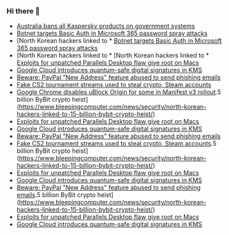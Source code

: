 ### Hi there 👋

<!--START_SECTION:feed-->
* [Australia bans all Kaspersky products on government systems](https://www.bleepingcomputer.com/news/security/australia-bans-all-kaspersky-products-on-government-systems/)
* [Botnet targets Basic Auth in Microsoft 365 password spray attacks](https://www.bleepingcomputer.com/news/security/botnet-targets-basic-auth-in-microsoft-365-password-spray-attacks/)
* [North Korean hackers linked to * [Botnet targets Basic Auth in Microsoft 365 password spray attacks](https://www.bleepingcomputer.com/news/security/botnet-targets-basic-auth-in-microsoft-365-password-spray-attacks/)
* [North Korean hackers linked to * [North Korean hackers linked to * [Exploits for unpatched Parallels Desktop flaw give root on Macs](https://www.bleepingcomputer.com/news/security/exploits-for-unpatched-parallels-desktop-flaw-give-root-on-macs/)
* [Google Cloud introduces quantum-safe digital signatures in KMS](https://www.bleepingcomputer.com/news/security/google-cloud-introduces-quantum-safe-digital-signatures-in-kms/)
* [Beware: PayPal "New Address" feature abused to send phishing emails](https://www.bleepingcomputer.com/news/security/beware-paypal-new-address-feature-abused-to-send-phishing-emails/)
* [Fake CS2 tournament streams used to steal crypto, Steam accounts](https://www.bleepingcomputer.com/news/security/fake-cs2-tournament-streams-used-to-steal-crypto-steam-accounts/)
* [Google Chrome disables uBlock Origin for some in Manifest v3 rollout](https://www.bleepingcomputer.com/news/google/google-chrome-disables-ublock-origin-for-some-in-manifest-v3-rollout/).5 billion ByBit crypto heist](https://www.bleepingcomputer.com/news/security/north-korean-hackers-linked-to-15-billion-bybit-crypto-heist/)
* [Exploits for unpatched Parallels Desktop flaw give root on Macs](https://www.bleepingcomputer.com/news/security/exploits-for-unpatched-parallels-desktop-flaw-give-root-on-macs/)
* [Google Cloud introduces quantum-safe digital signatures in KMS](https://www.bleepingcomputer.com/news/security/google-cloud-introduces-quantum-safe-digital-signatures-in-kms/)
* [Beware: PayPal "New Address" feature abused to send phishing emails](https://www.bleepingcomputer.com/news/security/beware-paypal-new-address-feature-abused-to-send-phishing-emails/)
* [Fake CS2 tournament streams used to steal crypto, Steam accounts](https://www.bleepingcomputer.com/news/security/fake-cs2-tournament-streams-used-to-steal-crypto-steam-accounts/).5 billion ByBit crypto heist](https://www.bleepingcomputer.com/news/security/north-korean-hackers-linked-to-15-billion-bybit-crypto-heist/)
* [Exploits for unpatched Parallels Desktop flaw give root on Macs](https://www.bleepingcomputer.com/news/security/exploits-for-unpatched-parallels-desktop-flaw-give-root-on-macs/)
* [Google Cloud introduces quantum-safe digital signatures in KMS](https://www.bleepingcomputer.com/news/security/google-cloud-introduces-quantum-safe-digital-signatures-in-kms/)
* [Beware: PayPal "New Address" feature abused to send phishing emails](https://www.bleepingcomputer.com/news/security/beware-paypal-new-address-feature-abused-to-send-phishing-emails/).5 billion ByBit crypto heist](https://www.bleepingcomputer.com/news/security/north-korean-hackers-linked-to-15-billion-bybit-crypto-heist/)
* [Exploits for unpatched Parallels Desktop flaw give root on Macs](https://www.bleepingcomputer.com/news/security/exploits-for-unpatched-parallels-desktop-flaw-give-root-on-macs/)
* [Google Cloud introduces quantum-safe digital signatures in KMS](https://www.bleepingcomputer.com/news/security/google-cloud-introduces-quantum-safe-digital-signatures-in-kms/)
<!--END_SECTION:feed-->

<!--
**frankenk/frankenk** is a ✨ _special_ ✨ repository because its `README.md` (this file) appears on your GitHub profile.

Here are some ideas to get you started:

- 🔭 I’m currently working on ...
- 🌱 I’m currently learning ...
- 👯 I’m looking to collaborate on ...
- 🤔 I’m looking for help with ...
- 💬 Ask me about ...
- 📫 How to reach me: ...
- 😄 Pronouns: ...
- ⚡ Fun fact: ...
-->



